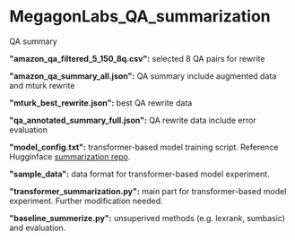 # MegagonLabs_QA_summarization
QA summary

**"amazon_qa_filtered_5_150_8q.csv":** selected 8 QA pairs for rewrite

**"amazon_qa_summary_all.json":** QA summary include augmented data and mturk rewrite

**"mturk_best_rewrite.json":** best QA rewrite data

**"qa_annotated_summary_full.json":** QA rewrite data include error evaluation

**"model_config.txt":** transformer-based model training script. Reference Hugginface [summarization repo](https://github.com/huggingface/transformers/tree/master/examples/pytorch/summarization). 

**"sample_data":** data format for transformer-based model experiment.

**"transformer_summarization.py":** main part for transformer-based model experiment. Further modification needed.

**"baseline_summerize.py":** unsuperived methods (e.g. lexrank, sumbasic) and evaluation. 
